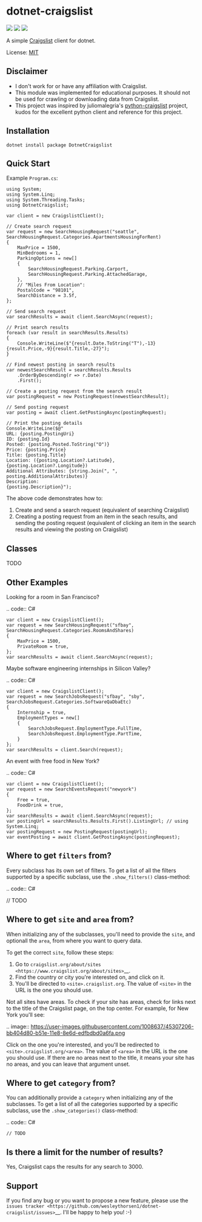 dotnet-craigslist
=================

[![](https://img.shields.io/github/workflow/status/wesleythorsen1/dotnet-craigslist/Build%20and%20Publish)](https://github.com/wesleythorsen1/dotnet-craigslist/actions/workflows/build.yml)
![](https://img.shields.io/nuget/dt/DotnetCraigslist)
![](https://img.shields.io/nuget/v/DotnetCraigslist)

A simple [Craigslist](http://www.craigslist.org) client for dotnet.

License: [MIT](https://opensource.org/licenses/MIT)

Disclaimer
----------

* I don't work for or have any affiliation with Craigslist.
* This module was implemented for educational purposes. It should not be used for crawling or downloading data from Craigslist.
* This project was inspired by juliomalegria's [python-craigslist](https://github.com/juliomalegria/python-craigslist) project, kudos for the excellent python client and reference for this project.

Installation
------------

    dotnet install package DotnetCraigslist

Quick Start
----------

Example `Program.cs`:

    using System;
    using System.Linq;
    using System.Threading.Tasks;
    using DotnetCraigslist;

    var client = new CraigslistClient();

    // Create search request
    var request = new SearchHousingRequest("seattle", SearchHousingRequest.Categories.ApartmentsHousingForRent)
    {
        MaxPrice = 1500,
        MinBedrooms = 1,
        ParkingOptions = new[]
        {
            SearchHousingRequest.Parking.Carport,
            SearchHousingRequest.Parking.AttachedGarage,
        },
        // "Miles From Location":
        PostalCode = "98101",
        SearchDistance = 3.5f,
    };

    // Send search request
    var searchResults = await client.SearchAsync(request);

    // Print search results
    foreach (var result in searchResults.Results)
    {
        Console.WriteLine($"{result.Date.ToString("T"),-13}{result.Price,-9}{result.Title,-27}");
    }

    // Find newest posting in search results
    var newestSearchResult = searchResults.Results
        .OrderByDescending(r => r.Date)
        .First();

    // Create a posting request from the search result
    var postingRequest = new PostingRequest(newestSearchResult);

    // Send posting request
    var posting = await client.GetPostingAsync(postingRequest);

    // Print the posting details
    Console.WriteLine($@"
    URL: {posting.PostingUri}
    ID: {posting.Id}
    Posted: {posting.Posted.ToString("O")}
    Price: {posting.Price}
    Title: {posting.Title}
    Location: ({posting.Location?.Latitude}, {posting.Location?.Longitude})
    Additional Attributes: {string.Join(", ", posting.AdditionalAttributes)}
    Description:
    {posting.Description}");

The above code demonstrates how to:

1. Create and send a search request (equivalent of searching Craigslist)
2. Creating a posting request from an item in the seach results, and sending the posting request (equivalent of clicking an item in the search results and viewing the posting on Craigslist)

Classes
-------

TODO

Other Examples
--------

Looking for a room in San Francisco?

.. code:: C#

    var client = new CraigslistClient();
    var request = new SearchHousingRequest("sfbay", SearchHousingRequest.Categories.RoomsAndShares)
    {
        MaxPrice = 1500,
        PrivateRoom = true,
    };
    var searchResults = await client.SearchAsync(request);

Maybe software engineering internships in Silicon Valley?

.. code:: C#

    var client = new CraigslistClient();
    var request = new SearchJobsRequest("sfbay", "sby", SearchJobsRequest.Categories.SoftwareQaDbaEtc)
    {
        Internship = true,
        EmploymentTypes = new[]
        {
            SearchJobsRequest.EmploymentType.FullTime,
            SearchJobsRequest.EmploymentType.PartTime,
        }
    };
    var searchResults = client.Search(request);

An event with free food in New York?

.. code:: C#

    var client = new CraigslistClient();
    var request = new SearchEventsRequest("newyork")
    {
        Free = true,
        FoodDrink = true,
    };
    var searchResults = await client.SearchAsync(request);
    var postingUrl = searchResults.Results.First().ListingUrl; // using System.Linq;
    var postingRequest = new PostingRequest(postingUrl);
    var eventPosting = await client.GetPostingAsync(postingRequest);

Where to get `filters` from?
----------------------------

Every subclass has its own set of filters. To get a list of all the filters
supported by a specific subclass, use the ``.show_filters()`` class-method:

.. code:: C#

   // TODO

Where to get ``site`` and ``area`` from?
----------------------------------------

When initializing any of the subclasses, you'll need to provide the ``site``, and optionall the ``area``, from where you want to query data.

To get the correct ``site``, follow these steps:

1. Go to `craigslist.org/about/sites <https://www.craigslist.org/about/sites>`__.
2. Find the country or city you're interested on, and click on it.
3. You'll be directed to ``<site>.craigslist.org``. The value of ``<site>`` in the URL is the one you should use.

Not all sites have areas. To check if your site has areas, check for links next to the title of the Craigslist page, on the top center. For example, for New York you'll see:

.. image:: https://user-images.githubusercontent.com/1008637/45307206-bb404d80-b51e-11e8-8e6d-edfbdbd0a6fa.png

Click on the one you're interested, and you'll be redirected to ``<site>.craigslist.org/<area>``. The value of ``<area>`` in the URL is the one you should use. If there are no areas next to the title, it means your site has no areas, and you can leave that argument unset.

Where to get ``category`` from?
-------------------------------

You can additionally provide a ``category`` when initializing any of the subclasses. To get a list of all the categories
supported by a specific subclass, use the ``.show_categories()`` class-method:

.. code:: C#
    
    // TODO

Is there a limit for the number of results?
--------------------------------------------

Yes, Craigslist caps the results for any search to 3000.

Support
-------

If you find any bug or you want to propose a new feature, please use the `issues tracker <https://github.com/wesleythorsen1/dotnet-craigslist/issues>`__. I'll be happy to help you! :-)
